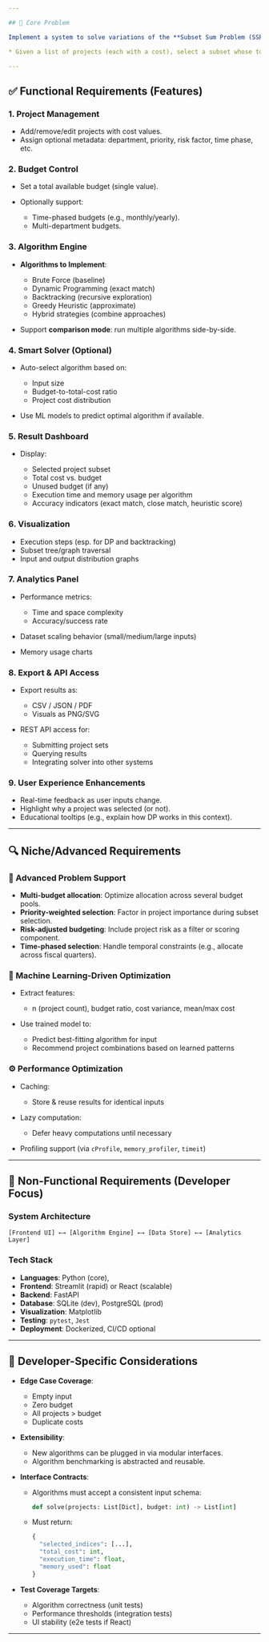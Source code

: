 ```yaml
---

## 🧩 Core Problem

Implement a system to solve variations of the **Subset Sum Problem (SSP)** for **budget allocation**:

* Given a list of projects (each with a cost), select a subset whose total cost best fits within a defined budget.

---
```


## ✅ Functional Requirements (Features)

### 1. **Project Management**

* Add/remove/edit projects with cost values.
* Assign optional metadata: department, priority, risk factor, time phase, etc.

### 2. **Budget Control**

* Set a total available budget (single value).
* Optionally support:

  * Time-phased budgets (e.g., monthly/yearly).
  * Multi-department budgets.

### 3. **Algorithm Engine**

* **Algorithms to Implement**:

  * Brute Force (baseline)
  * Dynamic Programming (exact match)
  * Backtracking (recursive exploration)
  * Greedy Heuristic (approximate)
  * Hybrid strategies (combine approaches)
* Support **comparison mode**: run multiple algorithms side-by-side.

### 4. **Smart Solver (Optional)**

* Auto-select algorithm based on:

  * Input size
  * Budget-to-total-cost ratio
  * Project cost distribution
* Use ML models to predict optimal algorithm if available.

### 5. **Result Dashboard**

* Display:

  * Selected project subset
  * Total cost vs. budget
  * Unused budget (if any)
  * Execution time and memory usage per algorithm
  * Accuracy indicators (exact match, close match, heuristic score)

### 6. **Visualization**

* Execution steps (esp. for DP and backtracking)
* Subset tree/graph traversal
* Input and output distribution graphs

### 7. **Analytics Panel**

* Performance metrics:

  * Time and space complexity
  * Accuracy/success rate
* Dataset scaling behavior (small/medium/large inputs)
* Memory usage charts

### 8. **Export & API Access**

* Export results as:

  * CSV / JSON / PDF
  * Visuals as PNG/SVG
* REST API access for:

  * Submitting project sets
  * Querying results
  * Integrating solver into other systems

### 9. **User Experience Enhancements**

* Real-time feedback as user inputs change.
* Highlight why a project was selected (or not).
* Educational tooltips (e.g., explain how DP works in this context).

---

## 🔍 Niche/Advanced Requirements

### 🔧 Advanced Problem Support

* **Multi-budget allocation**: Optimize allocation across several budget pools.
* **Priority-weighted selection**: Factor in project importance during subset selection.
* **Risk-adjusted budgeting**: Include project risk as a filter or scoring component.
* **Time-phased selection**: Handle temporal constraints (e.g., allocate across fiscal quarters).

### 🤖 Machine Learning-Driven Optimization

* Extract features:

  * n (project count), budget ratio, cost variance, mean/max cost
* Use trained model to:

  * Predict best-fitting algorithm for input
  * Recommend project combinations based on learned patterns

### ⚙️ Performance Optimization

* Caching:

  * Store & reuse results for identical inputs
* Lazy computation:

  * Defer heavy computations until necessary
* Profiling support (via `cProfile`, `memory_profiler`, `timeit`)

---

## 🧱 Non-Functional Requirements (Developer Focus)

### System Architecture

```
[Frontend UI] ←→ [Algorithm Engine] ←→ [Data Store] ←→ [Analytics Layer]
```

### Tech Stack

* **Languages**: Python (core),
* **Frontend**: Streamlit (rapid) or React (scalable)
* **Backend**: FastAPI
* **Database**: SQLite (dev), PostgreSQL (prod)
* **Visualization**: Matplotlib
* **Testing**: `pytest`, `Jest`
* **Deployment**: Dockerized, CI/CD optional

---

## 🧪 Developer-Specific Considerations

* **Edge Case Coverage**:

  * Empty input
  * Zero budget
  * All projects > budget
  * Duplicate costs

* **Extensibility**:

  * New algorithms can be plugged in via modular interfaces.
  * Algorithm benchmarking is abstracted and reusable.

* **Interface Contracts**:

  * Algorithms must accept a consistent input schema:

    ```python
    def solve(projects: List[Dict], budget: int) -> List[int]
    ```
  * Must return:

    ```python
    {
      "selected_indices": [...],
      "total_cost": int,
      "execution_time": float,
      "memory_used": float
    }
    ```

* **Test Coverage Targets**:

  * Algorithm correctness (unit tests)
  * Performance thresholds (integration tests)
  * UI stability (e2e tests if React)

---


